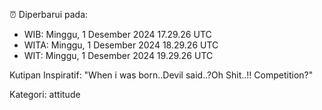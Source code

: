 ⏰ Diperbarui pada:
- WIB: Minggu, 1 Desember 2024 17.29.26 UTC
- WITA: Minggu, 1 Desember 2024 18.29.26 UTC
- WIT: Minggu, 1 Desember 2024 19.29.26 UTC

Kutipan Inspiratif:
"When i was born..Devil said..?Oh Shit..!! Competition?"


Kategori: attitude

